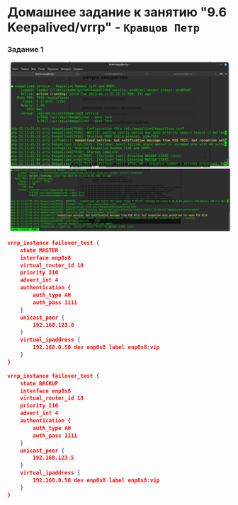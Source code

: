 # Домашнее задание к занятию "9.6 Keepalived/vrrp" - `Кравцов Петр`

### Задание 1

![МАСТЕР](https://github.com/kravtsovpeter/netology-hw/blob/main/img/9_6_1.png)
![БЭКАП](https://github.com/kravtsovpeter/netology-hw/blob/main/img/9_6_2.png)


```json
vrrp_instance failover_test {
    state MASTER
    interface enp0s8
    virtual_router_id 10
    priority 110
    advert_int 4
    authentication {
        auth_type AH
        auth_pass 1111
    }
    unicast_peer {
        192.168.123.8
    }
    virtual_ipaddress {
        192.168.0.50 dev enp0s8 label enp0s8:vip
    }
}
```


```json
vrrp_instance failover_test {
    state BACKUP
    interface enp0s8
    virtual_router_id 10
    priority 110
    advert_int 4
    authentication {
        auth_type AH
        auth_pass 1111
    }
    unicast_peer {
        192.168.123.5
    }
    virtual_ipaddress {
        192.168.0.50 dev enp0s8 label enp0s8:vip
    }
}
```








